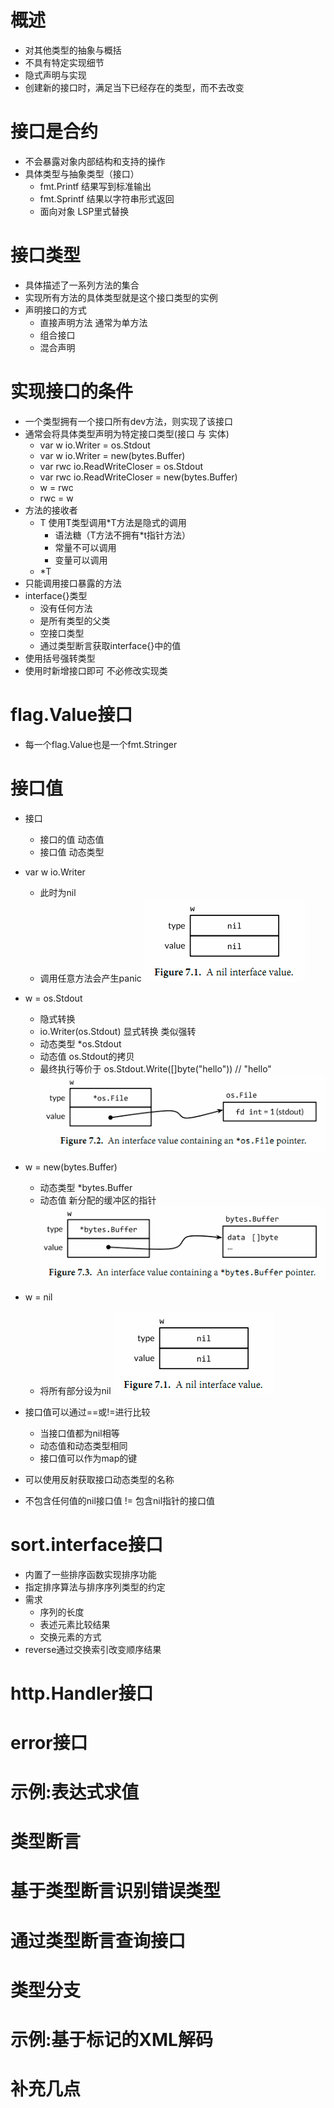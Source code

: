 # 概述
* 对其他类型的抽象与概括
* 不具有特定实现细节
* 隐式声明与实现
* 创建新的接口时，满足当下已经存在的类型，而不去改变

# 接口是合约
* 不会暴露对象内部结构和支持的操作
* 具体类型与抽象类型（接口）
  * fmt.Printf  结果写到标准输出
  * fmt.Sprintf 结果以字符串形式返回
  * 面向对象 LSP里式替换

# 接口类型
* 具体描述了一系列方法的集合
* 实现所有方法的具体类型就是这个接口类型的实例
* 声明接口的方式
  * 直接声明方法 通常为单方法
  * 组合接口
  * 混合声明

# 实现接口的条件
* 一个类型拥有一个接口所有dev方法，则实现了该接口
* 通常会将具体类型声明为特定接口类型(接口 与 实体)
  * var w io.Writer = os.Stdout
  * var w io.Writer = new(bytes.Buffer)
  * var rwc io.ReadWriteCloser =  os.Stdout
  * var rwc io.ReadWriteCloser = new(bytes.Buffer)
  * w = rwc
  * rwc = w
* 方法的接收者
  * T  使用T类型调用*T方法是隐式的调用 
    * 语法糖（T方法不拥有*t指针方法）
    * 常量不可以调用
    * 变量可以调用
  * *T
* 只能调用接口暴露的方法 
* interface{}类型 
  * 没有任何方法 
  * 是所有类型的父类
  * 空接口类型
  * 通过类型断言获取interface{}中的值
* 使用括号强转类型
* 使用时新增接口即可 不必修改实现类

# flag.Value接口
* 每一个flag.Value也是一个fmt.Stringer

# 接口值
* 接口
  * 接口的值 动态值
  * 接口值  动态类型 
  
* var w io.Writer
  * 此时为nil
  * 调用任意方法会产生panic
![img.png](img.png)
    
* w = os.Stdout
  * 隐式转换
  * io.Writer(os.Stdout) 显式转换 类似强转
  * 动态类型 *os.Stdout
  * 动态值 os.Stdout的拷贝
  * 最终执行等价于 os.Stdout.Write([]byte("hello")) // "hello"
![img_1.png](img_1.png)

* w = new(bytes.Buffer)
  * 动态类型 *bytes.Buffer
  * 动态值 新分配的缓冲区的指针
![img_2.png](img_2.png)
  
* w = nil
  * 将所有部分设为nil
![img.png](img.png)
    
* 接口值可以通过==或!=进行比较
  * 当接口值都为nil相等
  * 动态值和动态类型相同
  * 接口值可以作为map的键
* 可以使用反射获取接口动态类型的名称 
* 不包含任何值的nil接口值 != 包含nil指针的接口值

# sort.interface接口
* 内置了一些排序函数实现排序功能
* 指定排序算法与排序序列类型的约定
* 需求
  * 序列的长度
  * 表述元素比较结果
  * 交换元素的方式
* reverse通过交换索引改变顺序结果  

# http.Handler接口

# error接口

# 示例:表达式求值

# 类型断言

# 基于类型断言识别错误类型

# 通过类型断言查询接口

# 类型分支

# 示例:基于标记的XML解码

# 补充几点
